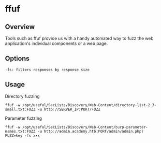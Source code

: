 # ffuf

## Overview

Tools such as ffuf provide us with a handy automated way to fuzz the web application's individual components or a web page. 

## Options

	-fs: filters responses by response size

## Usage

Directory fuzzing

	ffuf -w /opt/useful/SecLists/Discovery/Web-Content/directory-list-2.3-small.txt:FUZZ -u http://SERVER_IP:PORT/FUZZ

Parameter fuzzing

	ffuf -w /opt/useful/SecLists/Discovery/Web-Content/burp-parameter-names.txt:FUZZ -u http://admin.academy.htb:PORT/admin/admin.php?FUZZ=key -fs xxx
